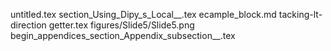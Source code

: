 untitled.tex
section_Using_Dipy_s_Local__.tex
ecample_block.md
tacking-lt-direction getter.tex
figures/Slide5/Slide5.png
begin_appendices_section_Appendix_subsection__.tex
